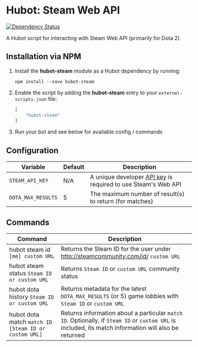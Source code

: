 # Hubot: Steam Web API

[![Dependency Status](https://david-dm.org/ClaudeBot/hubot-steam-webapi.svg?style=flat-square)](https://david-dm.org/ClaudeBot/hubot-steam-webapi)

A Hubot script for interacting with Steam Web API (primarily for Dota 2).


## Installation via NPM

1. Install the __hubot-steam__ module as a Hubot dependency by running:

    ```
    npm install --save hubot-steam
    ```

2. Enable the script by adding the __hubot-steam__ entry to your `external-scripts.json` file:

    ```json
    [
        "hubot-steam"
    ]
    ```

3. Run your bot and see below for available config / commands


## Configuration

Variable | Default | Description
--- | --- | ---
`STEAM_API_KEY` | N/A | A unique developer [API key](http://steamcommunity.com/dev/apikey) is required to use Steam's Web API
`DOTA_MAX_RESULTS` | 5 | The maximum number of result(s) to return (for matches)


## Commands

Command | Description
--- | ---
hubot steam id `[me] custom URL` | Returns the Steam ID for the user under http://steamcommunity.com/id/ `custom URL`
hubot steam status `Steam ID or custom URL` | Returns `Steam ID` or `custom URL` community status
hubot dota history `Steam ID or custom URL` | Returns metadata for the latest `DOTA_MAX_RESULTS` (or 5) game lobbies with `Steam ID` or `custom URL`
hubot dota match `match ID [Steam ID or custom URL]` | Returns information about a particular `match ID`. Optionally, if `Steam ID` or `custom URL` is included, its match information will also be returned
